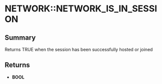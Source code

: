 # NETWORK::NETWORK_IS_IN_SESSION

## Summary
Returns TRUE when the session has been successfully hosted or joined

## Returns
* **BOOL**